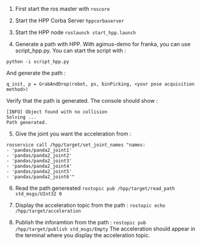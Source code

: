 1. First start the ros master with `roscore`

2. Start the HPP Corba Server `hppcorbaserver`

3. Start the HPP node `roslaunch start_hpp.launch`

4. Generate a path with HPP. With agimus-demo for franka, you can use script_hpp.py. You can start the script with :
```
python -i script_hpp.py
```
And generate the path : 
```
q_init, p = GrabAndDrop(robot, ps, binPicking, <your pose acquisition method>)
```
Verify that the path is generated. The console should show : 
```
[INFO] Object found with no collision
Solving ...
Path generated.
```

5. Give the joint you want the acceleration from : 
```
rosservice call /hpp/target/set_joint_names "names:
- 'pandas/panda2_joint1'
- 'pandas/panda2_joint2'
- 'pandas/panda2_joint3'
- 'pandas/panda2_joint4'
- 'pandas/panda2_joint5'
- 'pandas/panda2_joint6'"
```

6. Read the path genereated `rostopic pub /hpp/target/read_path std_msgs/UInt32 0`

7. Display the acceleration topic from the path : `rostopic echo /hpp/target/acceleration`

8. Publish the inforamtion from the path : `rostopic pub /hpp/target/publish std_msgs/Empty`
The acceleration should appear in the terminal where you display the acceleration topic.